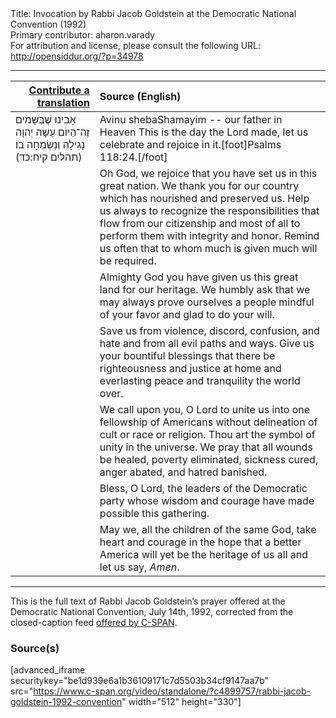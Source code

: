 <html>
<head></head>
<body>
Title: Invocation by Rabbi Jacob Goldstein at the Democratic National Convention (1992)<br />
Primary contributor: aharon.varady<br />
For attribution and license, please consult the following URL: <a href="http://opensiddur.org/?p=34978">http://opensiddur.org/?p=34978</a>
<p />
<hr />

<table style="margin-left: auto;margin-right: auto;" class="draggable">
<thead><tr><th id="x" style="text-align: right;"><a href="/contributing/upload/">Contribute a translation</a></th><th style="text-align: left;">Source (English)</th></tr></thead>
<tbody>
<tr><td style="vertical-align:top;">
<div class="liturgy"><span lang="he">
אָבִינוּ שֶׁבַּשָּׁמִים
זֶה־הַיּוֹם עָשָׂה יְהוָה 
נָגִילָה וְנִשְׂמְחָה בוֹ׃ <span class="citation">(תהלים קיח:כד)</span>
</span></div></td>
 
<td style="vertical-align:top;">
<div class="english">
Avinu shebaShamayim -- our father in Heaven 
This is the day the Lord made, 
let us celebrate and rejoice in it.[foot]Psalms 118:24.[/foot]
</div></td></tr>


<tr><td style="vertical-align:top;">
<div class="liturgy"><span lang="he">

</span></div></td>
 
<td style="vertical-align:top;">
<div class="english">
Oh God, 
we rejoice that you have set us in this great nation. 
We thank you for our country 
which has nourished and preserved us.
Help us always 
to recognize the responsibilities 
that flow from our citizenship 
and most of all to perform them 
with integrity and honor. 
Remind us often 
that to whom much is given 
much will be required. 
</div></td></tr>


<tr><td style="vertical-align:top;">
<div class="liturgy"><span lang="he">

</span></div></td>
 
<td style="vertical-align:top;">
<div class="english">
Almighty God 
you have given us this great land for our heritage. 
We humbly ask 
that we may always prove ourselves 
a people mindful of your favor 
and glad to do your will.
</div></td></tr>


<tr><td style="vertical-align:top;">
<div class="liturgy"><span lang="he">

</span></div></td>
 
<td style="vertical-align:top;">
<div class="english">
Save us from violence, discord, confusion, and hate 
and from all evil paths and ways.
Give us your bountiful blessings 
that there be righteousness and justice at home 
and everlasting peace and tranquility the world over.
</div></td></tr>


<tr><td style="vertical-align:top;">
<div class="liturgy"><span lang="he">

</span></div></td>
 
<td style="vertical-align:top;">
<div class="english">
We call upon you, O Lord 
to unite us into one fellowship of Americans 
without delineation of cult or race or religion. 
Thou art the symbol of unity in the universe. 
We pray that all wounds be healed, 
poverty eliminated, 
sickness cured, 
anger abated,
and hatred banished.
</div></td></tr>


<tr><td style="vertical-align:top;">
<div class="liturgy"><span lang="he">

</span></div></td>
 
<td style="vertical-align:top;">
<div class="english">
Bless, O Lord, 
the leaders of the Democratic party 
whose wisdom and courage 
have made possible this gathering. 
</div></td></tr>


<tr><td style="vertical-align:top;">
<div class="liturgy"><span lang="he">

</span></div></td>
 
<td style="vertical-align:top;">
<div class="english">
May we, 
all the children of the same God, 
take heart and courage 
in the hope that a better America 
will yet be the heritage of us all 
and let us say, 
<em>Amen</em>. 
</div></td></tr>
</tbody></table>

<hr />

This is the full text of Rabbi Jacob Goldstein’s prayer offered at the Democratic National Convention, July 14th, 1992, corrected from the closed-caption feed <a href="https://www.c-span.org/video/?c4899757/rabbi-jacob-goldstein-1992-convention">offered by C-SPAN</a>.


<h3>Source(s)</h3>

[advanced_iframe securitykey="be1d939e6a1b36109171c7d5503b34cf9147aa7b" src="https://www.c-span.org/video/standalone/?c4899757/rabbi-jacob-goldstein-1992-convention" width="512" height="330"]

&nbsp;
</body>
</html>